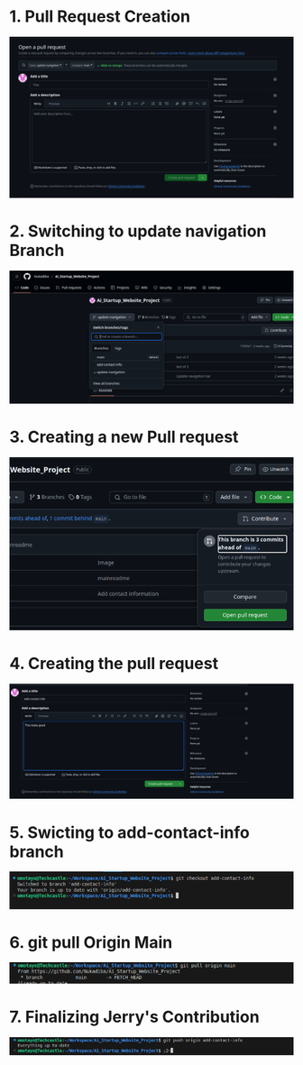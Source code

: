 # 1. Pull Request Creation 

![](./img/new_pull.png)

# 2. Switching to update navigation Branch

![](./img/b_switching.png)


# 3. Creating a new Pull request 

![](./img/pul_r.png)

# 4. Creating the pull request 

![](./img/pull_re2.png)


# 5. Swicting to add-contact-info branch 
![](./img/ad_checkout.png)

# 6. git pull Origin Main 

![](./img/origin_main.png)

# 7. Finalizing Jerry's Contribution 

![](./img/finalysing%20jerry%20.png)
